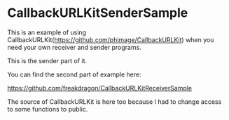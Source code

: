 # CallbackURLKitSenderSample


This is an example of using CallbackURLKit(https://github.com/phimage/CallbackURLKit) when you need your own receiver and sender programs.


This is the sender part of it.


You can find the second part of example here: 


https://github.com/freakdragon/CallbackURLKitReceiverSample


The source of CallbackURLKit is here too because I had to change access to some functions to public.
